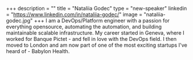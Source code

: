 +++
description = ""
title = "Nataliia Godec"
type = "new-speaker"
linkedin = "https://www.linkedin.com/in/nataliia-godec/"
image = "nataliia-godec.jpg"
+++
I am a DevOps/Platform engineer with a passion for everything opensource, automating the automation, and building maintainable  scalable infrastructure. My career started in Geneva, where I worked for Banque Pictet - and fell in love with the DevOps field. I then moved to London and am now part of one of the most exciting startups I've heard of - Babylon Health.
